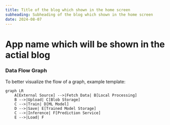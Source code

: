 ```yaml
---
title: Title of the blog which shown in the home screen
subheading: Subheading of the blog which shown in the home screen
date: 2024-08-07
---
```


# App name which will be shown in the actial blog


### Data Flow Graph

To better visualize the flow of a graph, example template:

```mermaid
graph LR
    A[External Source] -->|Fetch Data| B[Local Processing]
    B -->|Upload| C[Blob Storage]
    C -->|Train| D[ML Model]
    D -->|Save| E[Trained Model Storage]
    C -->|Inference| F[Prediction Service]
    E -->|Load| F
```